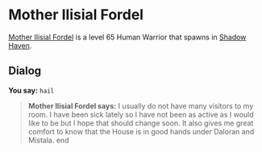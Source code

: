 # Mother Ilisial Fordel



[Mother Ilisial Fordel](/npc/150086) is a level 65 Human Warrior that spawns in [Shadow Haven](/zone/150).



## Dialog

**You say:** `hail`



>**Mother Ilisial Fordel says:** I usually do not have many visitors to my room. I have been sick lately so I have not been as active as I would like to be but I hope that should change soon. It also gives me great comfort to know that the House is in good hands under Daloran and Mistala.
end

